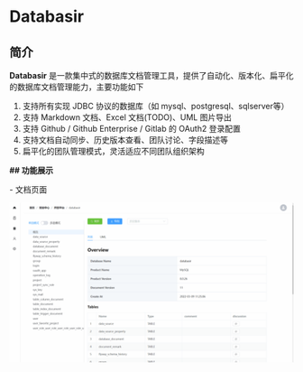 # Databasir


## 简介

**Databasir** 是一款集中式的数据库文档管理工具，提供了自动化、版本化、扁平化的数据库文档管理能力，主要功能如下

1. 支持所有实现 JDBC 协议的数据库（如 mysql、postgresql、sqlserver等）
2. 支持 Markdown 文档、Excel 文档(TODO)、UML 图片导出
3. 支持 Github / Github Enterprise / Gitlab 的 OAuth2 登录配置
4. 支持文档自动同步、历史版本查看、团队讨论、字段描述等
5. 扁平化的团队管理模式，灵活适应不同团队组织架构



**## 功能展示**



\- 文档页面



![uml](docs/README/document-uml.gif)